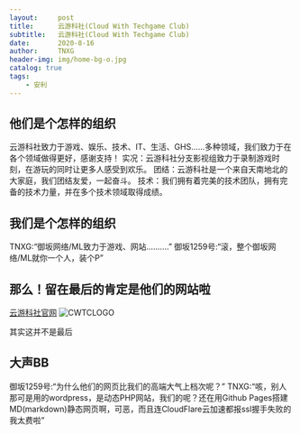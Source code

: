 ```yaml
---
layout:     post
title:      云游科社(Cloud With Techgame Club)
subtitle:   云游科社(Cloud With Techgame Club)
date:       2020-8-16
author:     TNXG
header-img: img/home-bg-o.jpg
catalog: true
tags:
    - 安利
---
```



## 他们是个怎样的组织 ##
云游科社致力于游戏、娱乐、技术、IT、生活、GHS......多种领域，我们致力于在各个领域做得更好，感谢支持！
实况：云游科社分支影视组致力于录制游戏时刻，在游玩的同时让更多人感受到欢乐。
团结：云游科社是一个来自天南地北的大家庭，我们团结友爱，一起奋斗。
技术：我们拥有着完美的技术团队，拥有完备的技术力量，并在多个技术领域取得成绩。

## 我们是个怎样的组织 ##
TNXG:“御坂网络/ML致力于游戏、网站..........”
御坂1259号:“滚，整个御坂网络/ML就你一个人，装个P”


## 那么！留在最后的肯定是他们的网站啦 ##
[云游科社官网](https://www.cwtc.xyz/)
![CWTCLOGO](https://www.cwtc.xyz/wp-content/uploads/2020/07/CWTC-1-300x300.png)

其实这并不是最后

## 大声BB ##
御坂1259号:“为什么他们的网页比我们的高端大气上档次呢？”
TNXG:“咳，别人那可是用的wordpress，是动态PHP网站，我们的呢？还在用Github Pages搭建MD(markdown)静态网页啊，可恶，而且连CloudFlare云加速都报ssl握手失败的我太费啦”
